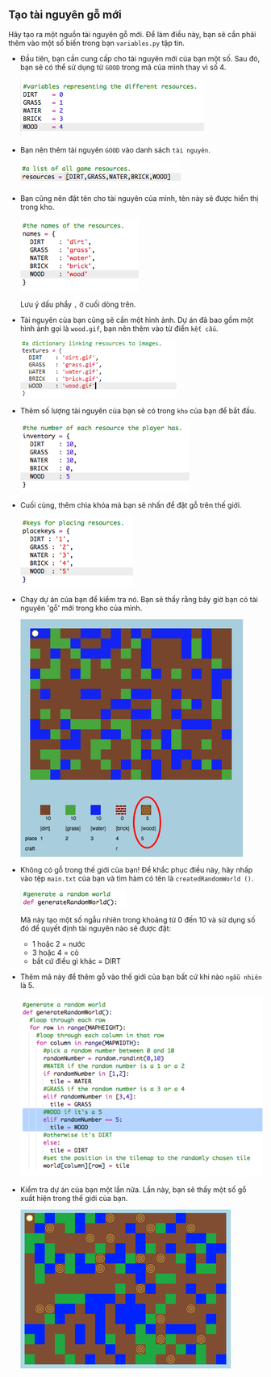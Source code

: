 ## Tạo tài nguyên gỗ mới

Hãy tạo ra một nguồn tài nguyên gỗ mới. Để làm điều này, bạn sẽ cần phải thêm vào một số biến trong bạn `variables.py` tập tin.

+ Đầu tiên, bạn cần cung cấp cho tài nguyên mới của bạn một số. Sau đó, bạn sẽ có thể sử dụng từ `GOOD` trong mã của mình thay vì số 4.
    
    ![ảnh chụp màn hình](images/craft-wood-const.png)

+ Bạn nên thêm tài nguyên `GOOD` vào danh sách `tài nguyên`.
    
    ![ảnh chụp màn hình](images/craft-wood-resources.png)

+ Bạn cũng nên đặt tên cho tài nguyên của mình, tên này sẽ được hiển thị trong kho.
    
    ![ảnh chụp màn hình](images/craft-wood-name.png)
    
    Lưu ý dấu phẩy `,` ở cuối dòng trên.

+ Tài nguyên của bạn cũng sẽ cần một hình ảnh. Dự án đã bao gồm một hình ảnh gọi là `wood.gif`, bạn nên thêm vào từ điển `kết cấu`.
    
    ![ảnh chụp màn hình](images/craft-wood-texture.png)

+ Thêm số lượng tài nguyên của bạn sẽ có trong `kho` của bạn để bắt đầu.
    
    ![ảnh chụp màn hình](images/craft-wood-inventory.png)

+ Cuối cùng, thêm chìa khóa mà bạn sẽ nhấn để đặt gỗ trên thế giới.
    
    ![ảnh chụp màn hình](images/craft-wood-placekey.png)

+ Chạy dự án của bạn để kiểm tra nó. Bạn sẽ thấy rằng bây giờ bạn có tài nguyên 'gỗ' mới trong kho của mình.
    
    ![ảnh chụp màn hình](images/craft-wood-test.png)

+ Không có gỗ trong thế giới của bạn! Để khắc phục điều này, hãy nhấp vào tệp `main.txt` của bạn và tìm hàm có tên là `createdRandomWorld ()`.
    
    ![ảnh chụp màn hình](images/craft-wood-random1.png)
    
    Mã này tạo một số ngẫu nhiên trong khoảng từ 0 đến 10 và sử dụng số đó để quyết định tài nguyên nào sẽ được đặt:
    
    + 1 hoặc 2 = nước
    + 3 hoặc 4 = cỏ
    + bất cứ điều gì khác = DIRT

+ Thêm mã này để thêm gỗ vào thế giới của bạn bất cứ khi nào `ngẫu nhiên` là 5.
    
    ![ảnh chụp màn hình](images/craft-wood-random2.png)

+ Kiểm tra dự án của bạn một lần nữa. Lần này, bạn sẽ thấy một số gỗ xuất hiện trong thế giới của bạn.
    
    ![ảnh chụp màn hình](images/craft-wood-test2.png)